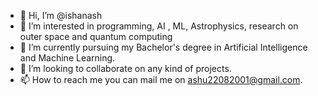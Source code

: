 - 👋 Hi, I’m @ishanash
- 👀 I’m interested in programming, AI , ML, Astrophysics, research on outer space and quantum computing
- 🌱 I’m currently pursuing my Bachelor's degree in Artificial Intelligence and Machine Learning.
- 💞️ I’m looking to collaborate on any kind of projects.
- 📫 How to reach me you can mail me on ashu22082001@gmail.com.

<!---
ishanash/ishanash is a ✨ special ✨ repository because its `README.md` (this file) appears on your GitHub profile.
You can click the Preview link to take a look at your changes.
--->
